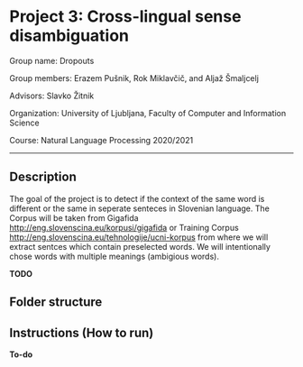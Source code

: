 # Project 3: Cross-lingual sense disambiguation
Group name: Dropouts

Group members: Erazem Pušnik, Rok Miklavčič, and Aljaž Šmaljcelj

Advisors: Slavko Žitnik

Organization: University of Ljubljana, Faculty of Computer and Information Science

Course: Natural Language Processing 2020/2021

---

## Description

The goal of the project is to detect if the context of the same word is different or the same in seperate senteces in Slovenian language. 
The Corpus will be taken from Gigafida http://eng.slovenscina.eu/korpusi/gigafida or Training Corpus http://eng.slovenscina.eu/tehnologije/ucni-korpus from where we will extract sentces which contain preselected words. We will intentionally chose words with multiple meanings (ambigious words).

**TODO**

## Folder structure

## Instructions (How to run)
 **To-do**

